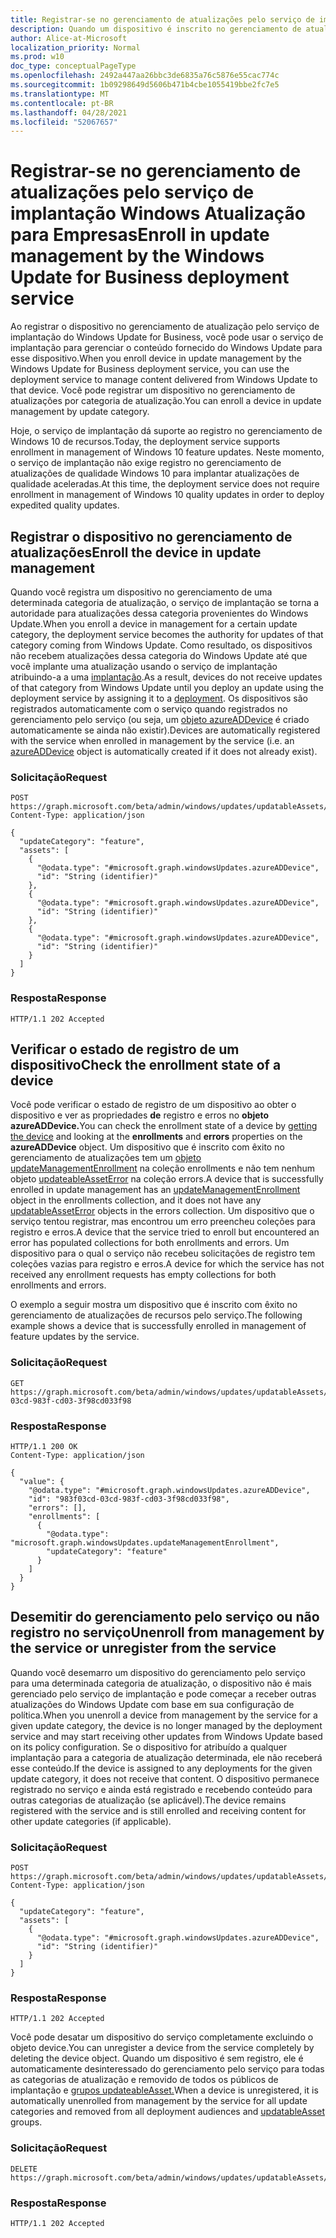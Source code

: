 ```yaml
---
title: Registrar-se no gerenciamento de atualizações pelo serviço de implantação Windows Atualização para Empresas
description: Quando um dispositivo é inscrito no gerenciamento de atualizações pelo serviço de implantação do Windows Update for Business, você pode usar o serviço de implantação para gerenciar o conteúdo fornecido do Windows Update para esse dispositivo.
author: Alice-at-Microsoft
localization_priority: Normal
ms.prod: w10
doc_type: conceptualPageType
ms.openlocfilehash: 2492a447aa26bbc3de6835a76c5876e55cac774c
ms.sourcegitcommit: 1b09298649d5606b471b4cbe1055419bbe2fc7e5
ms.translationtype: MT
ms.contentlocale: pt-BR
ms.lasthandoff: 04/28/2021
ms.locfileid: "52067657"
---
```

# <a name="enroll-in-update-management-by-the-windows-update-for-business-deployment-service"></a><span data-ttu-id="97b3e-103">Registrar-se no gerenciamento de atualizações pelo serviço de implantação Windows Atualização para Empresas</span><span class="sxs-lookup"><span data-stu-id="97b3e-103">Enroll in update management by the Windows Update for Business deployment service</span></span>

<span data-ttu-id="97b3e-104">Ao registrar o dispositivo no gerenciamento de atualização pelo serviço de implantação do Windows Update for Business, você pode usar o serviço de implantação para gerenciar o conteúdo fornecido do Windows Update para esse dispositivo.</span><span class="sxs-lookup"><span data-stu-id="97b3e-104">When you enroll device in update management by the Windows Update for Business deployment service, you can use the deployment service to manage content delivered from Windows Update to that device.</span></span> <span data-ttu-id="97b3e-105">Você pode registrar um dispositivo no gerenciamento de atualizações por categoria de atualização.</span><span class="sxs-lookup"><span data-stu-id="97b3e-105">You can enroll a device in update management by update category.</span></span>

<span data-ttu-id="97b3e-106">Hoje, o serviço de implantação dá suporte ao registro no gerenciamento de Windows 10 de recursos.</span><span class="sxs-lookup"><span data-stu-id="97b3e-106">Today, the deployment service supports enrollment in management of Windows 10 feature updates.</span></span> <span data-ttu-id="97b3e-107">Neste momento, o serviço de implantação não exige registro no gerenciamento de atualizações de qualidade Windows 10 para implantar atualizações de qualidade aceleradas.</span><span class="sxs-lookup"><span data-stu-id="97b3e-107">At this time, the deployment service does not require enrollment in management of Windows 10 quality updates in order to deploy expedited quality updates.</span></span>

## <a name="enroll-the-device-in-update-management"></a><span data-ttu-id="97b3e-108">Registrar o dispositivo no gerenciamento de atualizações</span><span class="sxs-lookup"><span data-stu-id="97b3e-108">Enroll the device in update management</span></span>

<span data-ttu-id="97b3e-109">Quando você registra um dispositivo no gerenciamento de uma determinada categoria de atualização, o serviço de implantação se torna a autoridade para atualizações dessa categoria provenientes do Windows Update.</span><span class="sxs-lookup"><span data-stu-id="97b3e-109">When you enroll a device in management for a certain update category, the deployment service becomes the authority for updates of that category coming from Windows Update.</span></span> <span data-ttu-id="97b3e-110">Como resultado, os dispositivos não recebem atualizações dessa categoria do Windows Update até que você implante uma atualização usando o serviço de implantação atribuindo-a a uma [implantação](windowsupdates-deployments.md).</span><span class="sxs-lookup"><span data-stu-id="97b3e-110">As a result, devices do not receive updates of that category from Windows Update until you deploy an update using the deployment service by assigning it to a [deployment](windowsupdates-deployments.md).</span></span> <span data-ttu-id="97b3e-111">Os dispositivos são registrados automaticamente com o serviço quando registrados no gerenciamento pelo serviço (ou seja, um [objeto azureADDevice](/graph/api/resources/windowsupdates-azureaddevice.md) é criado automaticamente se ainda não existir).</span><span class="sxs-lookup"><span data-stu-id="97b3e-111">Devices are automatically registered with the service when enrolled in management by the service (i.e. an [azureADDevice](/graph/api/resources/windowsupdates-azureaddevice.md) object is automatically created if it does not already exist).</span></span>

### <a name="request"></a><span data-ttu-id="97b3e-112">Solicitação</span><span class="sxs-lookup"><span data-stu-id="97b3e-112">Request</span></span>

``` http
POST https://graph.microsoft.com/beta/admin/windows/updates/updatableAssets/enrollAssets
Content-Type: application/json

{
  "updateCategory": "feature",
  "assets": [
    {
      "@odata.type": "#microsoft.graph.windowsUpdates.azureADDevice",
      "id": "String (identifier)"
    },
    {
      "@odata.type": "#microsoft.graph.windowsUpdates.azureADDevice",
      "id": "String (identifier)"
    },
    {
      "@odata.type": "#microsoft.graph.windowsUpdates.azureADDevice",
      "id": "String (identifier)"
    }
  ]
}
```

### <a name="response"></a><span data-ttu-id="97b3e-113">Resposta</span><span class="sxs-lookup"><span data-stu-id="97b3e-113">Response</span></span>

``` http
HTTP/1.1 202 Accepted
```

## <a name="check-the-enrollment-state-of-a-device"></a><span data-ttu-id="97b3e-114">Verificar o estado de registro de um dispositivo</span><span class="sxs-lookup"><span data-stu-id="97b3e-114">Check the enrollment state of a device</span></span>

<span data-ttu-id="97b3e-115">Você pode verificar o estado [](/graph/api/windowsupdates-azureaddevice-get) de registro de um dispositivo  ao obter o dispositivo e ver as propriedades **de** registro e erros no **objeto azureADDevice.**</span><span class="sxs-lookup"><span data-stu-id="97b3e-115">You can check the enrollment state of a device by [getting the device](/graph/api/windowsupdates-azureaddevice-get) and looking at the **enrollments** and **errors** properties on the **azureADDevice** object.</span></span> <span data-ttu-id="97b3e-116">Um dispositivo que é inscrito com êxito no gerenciamento de atualizações tem um [objeto updateManagementEnrollment](/graph/api/resources/windowsupdates-updatemanagementenrollment) na coleção enrollments e não tem nenhum objeto [updateableAssetError](/graph/api/resources/windowsupdates-updatableasseterror) na coleção errors.</span><span class="sxs-lookup"><span data-stu-id="97b3e-116">A device that is successfully enrolled in update management has an [updateManagementEnrollment](/graph/api/resources/windowsupdates-updatemanagementenrollment) object in the enrollments collection, and it does not have any [updatableAssetError](/graph/api/resources/windowsupdates-updatableasseterror) objects in the errors collection.</span></span> <span data-ttu-id="97b3e-117">Um dispositivo que o serviço tentou registrar, mas encontrou um erro preencheu coleções para registro e erros.</span><span class="sxs-lookup"><span data-stu-id="97b3e-117">A device that the service tried to enroll but encountered an error has populated collections for both enrollments and errors.</span></span> <span data-ttu-id="97b3e-118">Um dispositivo para o qual o serviço não recebeu solicitações de registro tem coleções vazias para registro e erros.</span><span class="sxs-lookup"><span data-stu-id="97b3e-118">A device for which the service has not received any enrollment requests has empty collections for both enrollments and errors.</span></span>

<span data-ttu-id="97b3e-119">O exemplo a seguir mostra um dispositivo que é inscrito com êxito no gerenciamento de atualizações de recursos pelo serviço.</span><span class="sxs-lookup"><span data-stu-id="97b3e-119">The following example shows a device that is successfully enrolled in management of feature updates by the service.</span></span>

### <a name="request"></a><span data-ttu-id="97b3e-120">Solicitação</span><span class="sxs-lookup"><span data-stu-id="97b3e-120">Request</span></span>

```http
GET https://graph.microsoft.com/beta/admin/windows/updates/updatableAssets/983f03cd-03cd-983f-cd03-3f98cd033f98
```

### <a name="response"></a><span data-ttu-id="97b3e-121">Resposta</span><span class="sxs-lookup"><span data-stu-id="97b3e-121">Response</span></span>
``` http
HTTP/1.1 200 OK
Content-Type: application/json

{
  "value": {
    "@odata.type": "#microsoft.graph.windowsUpdates.azureADDevice",
    "id": "983f03cd-03cd-983f-cd03-3f98cd033f98",
    "errors": [],
    "enrollments": [
      {
        "@odata.type": "microsoft.graph.windowsUpdates.updateManagementEnrollment",
        "updateCategory": "feature"
      }
    ]
  }
}
```

## <a name="unenroll-from-management-by-the-service-or-unregister-from-the-service"></a><span data-ttu-id="97b3e-122">Desemitir do gerenciamento pelo serviço ou não registro no serviço</span><span class="sxs-lookup"><span data-stu-id="97b3e-122">Unenroll from management by the service or unregister from the service</span></span> 

<span data-ttu-id="97b3e-123">Quando você desemarro um dispositivo do gerenciamento pelo serviço para uma determinada categoria de atualização, o dispositivo não é mais gerenciado pelo serviço de implantação e pode começar a receber outras atualizações do Windows Update com base em sua configuração de política.</span><span class="sxs-lookup"><span data-stu-id="97b3e-123">When you unenroll a device from management by the service for a given update category, the device is no longer managed by the deployment service and may start receiving other updates from Windows Update based on its policy configuration.</span></span> <span data-ttu-id="97b3e-124">Se o dispositivo for atribuído a qualquer implantação para a categoria de atualização determinada, ele não receberá esse conteúdo.</span><span class="sxs-lookup"><span data-stu-id="97b3e-124">If the device is assigned to any deployments for the given update category, it does not receive that content.</span></span> <span data-ttu-id="97b3e-125">O dispositivo permanece registrado no serviço e ainda está registrado e recebendo conteúdo para outras categorias de atualização (se aplicável).</span><span class="sxs-lookup"><span data-stu-id="97b3e-125">The device remains registered with the service and is still enrolled and receiving content for other update categories (if applicable).</span></span>

### <a name="request"></a><span data-ttu-id="97b3e-126">Solicitação</span><span class="sxs-lookup"><span data-stu-id="97b3e-126">Request</span></span>

``` http
POST https://graph.microsoft.com/beta/admin/windows/updates/updatableAssets/unenrollAssets
Content-Type: application/json

{
  "updateCategory": "feature",
  "assets": [
    {
      "@odata.type": "#microsoft.graph.windowsUpdates.azureADDevice",
      "id": "String (identifier)"
    }
  ]
}
```

### <a name="response"></a><span data-ttu-id="97b3e-127">Resposta</span><span class="sxs-lookup"><span data-stu-id="97b3e-127">Response</span></span>

``` http
HTTP/1.1 202 Accepted
```

<span data-ttu-id="97b3e-128">Você pode desatar um dispositivo do serviço completamente excluindo o objeto device.</span><span class="sxs-lookup"><span data-stu-id="97b3e-128">You can unregister a device from the service completely by deleting the device object.</span></span> <span data-ttu-id="97b3e-129">Quando um dispositivo é sem registro, ele é automaticamente desinteressado do gerenciamento pelo serviço para todas as categorias de atualização e removido de todos os públicos de implantação e [grupos updateableAsset.](/graph/api/resources/windowsupdates-updatableasset)</span><span class="sxs-lookup"><span data-stu-id="97b3e-129">When a device is unregistered, it is automatically unenrolled from management by the service for all update categories and removed from all deployment audiences and [updatableAsset](/graph/api/resources/windowsupdates-updatableasset) groups.</span></span>

### <a name="request"></a><span data-ttu-id="97b3e-130">Solicitação</span><span class="sxs-lookup"><span data-stu-id="97b3e-130">Request</span></span>

``` http
DELETE https://graph.microsoft.com/beta/admin/windows/updates/updatableAssets/{azureADDeviceId}
```

### <a name="response"></a><span data-ttu-id="97b3e-131">Resposta</span><span class="sxs-lookup"><span data-stu-id="97b3e-131">Response</span></span>
``` http
HTTP/1.1 202 Accepted
```

